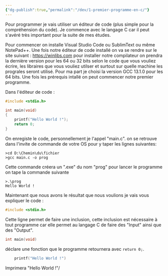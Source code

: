 ```yaml
---
{"dg-publish":true,"permalink":"/dev/1-premier-programme-en-c/"}
---
```


Pour programmer je vais utiliser un éditeur de code (plus simple pour la compréhension du code). Je commence avec le langage C car il peut s'avéré très important pour la suite de mes études.

Pour commencer on installe Visual Studio Code ou SublimText ou même NotePad++. Une fois notre éditeur de code installé on va se rendre sur le site suivant : https://winlibs.com pour installer notre compilateur on prendra la dernière version pour les 64 ou 32 bits selon le code que vous vouliez écrire, les libraires que vous vouliez utilser et surtout sur quelle machine les prograles seront utilisé. Pour ma part je choisi la version GCC 13.1.0 pour les 64 bits. Une fois les prérequis intallé on peut commencer notre premier programme.

Dans l'éditeur de code :
```C
#include <stdio.h>

int main(void)
{
	printf("Hello World !");
	return 0;
}
```

On enregiste le code, personnellement je l'appel "main.c". on se retrouve dans l'invite de commande de votre OS pour y taper les lignes suivantes:
```console
>cd D:\Chemin\du\fichier
>gcc main.c -o prog
```

Cette commande créera un ".exe" du nom "prog" pour lancer le programme on tape la commande suivante 
```console
>.\prog 
Hello World !
```

Maintenant que nous avons le résultat que nous voulions je vais vous expliquer le code :
```C
#include <stdio.h>
```

Cette ligne permet de faire une inclusion, cette inclusion est nécessaire à tout programme car elle permet au langage C de faire des "Input" ainsi que des "Output".

```C
int main(void)
```
déclare une fonction que le programme retournera avec `return 0;`.

```C
	printf("Hello World !")
```
Imprimera "Hello World !"/ 